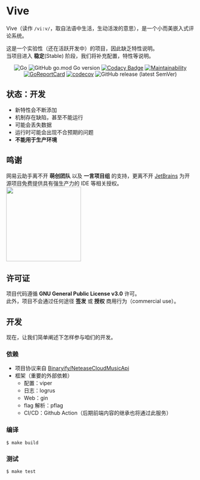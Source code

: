 # Vive

Vive（读作 `/vi:v/`，取自法语中生活，生动活泼的意思），是一个小而美嵌入式评论系统。 
  
这是一个实验性（还在活跃开发中）的项目，因此缺乏特性说明。  
当项目进入 **稳定**(Stable) 阶段，我们将补充配置，特性等说明。

<div align="center">

![Go](https://github.com/hitokoto-osc/Vive/workflows/Go/badge.svg)
![GitHub go.mod Go version](https://img.shields.io/github/go-mod/go-version/hitokoto-osc/Vive)
[![Codacy Badge](https://app.codacy.com/project/badge/Grade/bf50644931824cf2887c65cb177bae61)](https://www.codacy.com/gh/hitokoto-osc/Vive?utm_source=github.com&amp;utm_medium=referral&amp;utm_content=hitokoto-osc/Vive&amp;utm_campaign=Badge_Grade)
[![Maintainability](https://api.codeclimate.com/v1/badges/3eedabb10c8fa983538d/maintainability)](https://codeclimate.com/github/hitokoto-osc/Vive/maintainability)
[![GoReportCard](https://goreportcard.com/badge/github.com/hitokoto-osc/Vive)](https://goreportcard.com/report/github.com/hitokoto-osc/Vive)
[![codecov](https://codecov.io/gh/hitokoto-osc/Vive/branch/master/graph/badge.svg)](https://codecov.io/gh/hitokoto-osc/Vive)
![GitHub release (latest SemVer)](https://img.shields.io/github/v/release/hitokoto-osc/Vive?sort=semver)

</div>

## 状态：开发

  * 新特性会不断添加
  * 机制存在缺陷，甚至不能运行
  * 可能会丢失数据
  * 运行时可能会出现不合预期的问题
  * **不能用于生产环境**

## 鸣谢

网易云助手离不开 **萌创团队** 以及 **一言项目组** 的支持，更离不开  [JetBrains](https://www.jetbrains.com/?from=hitokoto-osc) 为开源项目免费提供具有强生产力的 IDE 等相关授权。
[<img src=".github/jetbrains-variant-3.png" width="200"/>](https://www.jetbrains.com/?from=hitokoto-osc)

## 许可证

项目代码遵循 **GNU General Public License v3.0** 许可。  
此外，项目不会通过任何途径 **签发** 或 **授权** 商用行为（commercial use）。

## 开发

现在，让我们简单阐述下怎样参与咱们的开发。

### 依赖

  * 项目协议来自 [Binaryify/NeteaseCloudMusicApi](https://github.com/Binaryify/NeteaseCloudMusicApi) 
  * 框架（重要的外部依赖）
    * 配置：viper
    * 日志：logrus
    * Web：gin
    * flag 解析：pflag
    * CI/CD：Github Action（后期前端内容的继承也将通过此服务）

### 编译

```shell
$ make build
```  

### 测试

```shell
$ make test
```
